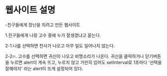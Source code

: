 # 웹사이트 설명
-친구들에게 장난을 치려고 만든 웹사이트

1.친구들에게 나랑 고수 중에 누가 잘생겼냐고 묻는다.

2-1.나를 선택하면 천사가 나오고 아무 일도 일어나지 않는다.

2-2🔥. 고수를 선택하면 귀신이 나오고 비명소리가 나온다. 귀신을 클릭하거나 닫기버튼을 누르면 alert이 계속 뜨고,
       누르지 않고 가만히 있어도 setInterval로 1초마다 '선택을 잘해야지' 라는 alert이 뜨게 설정되어 있다.
